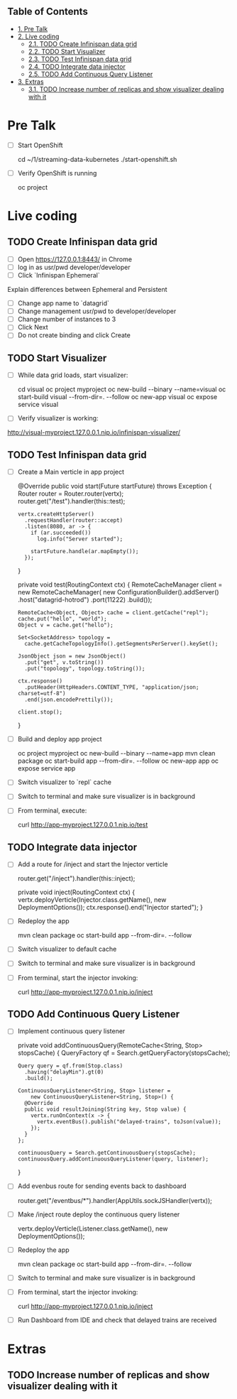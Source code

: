 <div id="table-of-contents">
<h2>Table of Contents</h2>
<div id="text-table-of-contents">
<ul>
<li><a href="#sec-1">1. Pre Talk</a></li>
<li><a href="#sec-2">2. Live coding</a>
<ul>
<li><a href="#sec-2-1">2.1. <span class="todo TODO">TODO</span> Create Infinispan data grid</a></li>
<li><a href="#sec-2-2">2.2. <span class="todo TODO">TODO</span> Start Visualizer</a></li>
<li><a href="#sec-2-3">2.3. <span class="todo TODO">TODO</span> Test Infinispan data grid</a></li>
<li><a href="#sec-2-4">2.4. <span class="todo TODO">TODO</span> Integrate data injector</a></li>
<li><a href="#sec-2-5">2.5. <span class="todo TODO">TODO</span> Add Continuous Query Listener</a></li>
</ul>
</li>
<li><a href="#sec-3">3. Extras</a>
<ul>
<li><a href="#sec-3-1">3.1. <span class="todo TODO">TODO</span> Increase number of replicas and show visualizer dealing with it</a></li>
</ul>
</li>
</ul>
</div>
</div>

# Pre Talk<a id="sec-1" name="sec-1"></a>

-   [ ] Start OpenShift

    cd ~/1/streaming-data-kubernetes
    ./start-openshift.sh

-   [ ] Verify OpenShift is running

    oc project

# Live coding<a id="sec-2" name="sec-2"></a>

## TODO Create Infinispan data grid<a id="sec-2-1" name="sec-2-1"></a>

-   [ ] Open <https://127.0.0.1:8443/> in Chrome
-   [ ] log in as usr/pwd developer/developer
-   [ ] Click \`Infinispan Ephemeral\`

Explain differences between Ephemeral and Persistent
-   [ ] Change app name to \`datagrid\`
-   [ ] Change management usr/pwd to developer/developer
-   [ ] Change number of instances to 3
-   [ ] Click Next
-   [ ] Do not create binding and click Create

## TODO Start Visualizer<a id="sec-2-2" name="sec-2-2"></a>

-   [ ] While data grid loads, start visualizer:

    cd visual
    oc project myproject
    oc new-build --binary --name=visual
    oc start-build visual --from-dir=. --follow
    oc new-app visual
    oc expose service visual

-   [ ] Verify visualizer is working:

<http://visual-myproject.127.0.0.1.nip.io/infinispan-visualizer/>

## TODO Test Infinispan data grid<a id="sec-2-3" name="sec-2-3"></a>

-   [ ] Create a Main verticle in app project

    @Override
    public void start(Future<Void> startFuture) throws Exception {
      Router router = Router.router(vertx);
      router.get("/test").handler(this::test);
    
      vertx.createHttpServer()
        .requestHandler(router::accept)
        .listen(8080, ar -> {
          if (ar.succeeded())
            log.info("Server started");
    
          startFuture.handle(ar.mapEmpty());
        });
    }
    
    private void test(RoutingContext ctx) {
      RemoteCacheManager client = new RemoteCacheManager(
        new ConfigurationBuilder().addServer()
          .host("datagrid-hotrod")
          .port(11222)
          .build());
    
      RemoteCache<Object, Object> cache = client.getCache("repl");
      cache.put("hello", "world");
      Object v = cache.get("hello");
    
      Set<SocketAddress> topology =
        cache.getCacheTopologyInfo().getSegmentsPerServer().keySet();
    
      JsonObject json = new JsonObject()
        .put("get", v.toString())
        .put("topology", topology.toString());
    
      ctx.response()
        .putHeader(HttpHeaders.CONTENT_TYPE, "application/json; charset=utf-8")
        .end(json.encodePrettily());
    
      client.stop();
    }

-   [ ] Build and deploy app project

    oc project myproject
    oc new-build --binary --name=app
    mvn clean package
    oc start-build app --from-dir=. --follow
    oc new-app app
    oc expose service app

-   [ ] Switch visualizer to \`repl\` cache
-   [ ] Switch to terminal and make sure visualizer is in background
-   [ ] From terminal, execute:

    curl http://app-myproject.127.0.0.1.nip.io/test

## TODO Integrate data injector<a id="sec-2-4" name="sec-2-4"></a>

-   [ ] Add a route for /inject and start the Injector verticle

    router.get("/inject").handler(this::inject);

    private void inject(RoutingContext ctx) {
      vertx.deployVerticle(Injector.class.getName(), new DeploymentOptions());
      ctx.response().end("Injector started");
    }

-   [ ] Redeploy the app

    mvn clean package
    oc start-build app --from-dir=. --follow

-   [ ] Switch visualizer to default cache
-   [ ] Switch to terminal and make sure visualizer is in background
-   [ ] From terminal, start the injector invoking:

    curl http://app-myproject.127.0.0.1.nip.io/inject

## TODO Add Continuous Query Listener<a id="sec-2-5" name="sec-2-5"></a>

-   [ ] Implement continuous query listener

    private void addContinuousQuery(RemoteCache<String, Stop> stopsCache) {
      QueryFactory qf = Search.getQueryFactory(stopsCache);
    
      Query query = qf.from(Stop.class)
        .having("delayMin").gt(0)
        .build();
    
      ContinuousQueryListener<String, Stop> listener =
          new ContinuousQueryListener<String, Stop>() {
        @Override
        public void resultJoining(String key, Stop value) {
          vertx.runOnContext(x -> {
            vertx.eventBus().publish("delayed-trains", toJson(value));
          });
        }
      };
    
      continuousQuery = Search.getContinuousQuery(stopsCache);
      continuousQuery.addContinuousQueryListener(query, listener);
    }

-   [ ] Add evenbus route for sending events back to dashboard

    router.get("/eventbus/*").handler(AppUtils.sockJSHandler(vertx));

-   [ ] Make /inject route deploy the continuous query listener

    vertx.deployVerticle(Listener.class.getName(), new DeploymentOptions());

-   [ ] Redeploy the app

    mvn clean package
    oc start-build app --from-dir=. --follow

-   [ ] Switch to terminal and make sure visualizer is in background
-   [ ] From terminal, start the injector invoking:

    curl http://app-myproject.127.0.0.1.nip.io/inject

-   [ ] Run Dashboard from IDE and check that delayed trains are received

# Extras<a id="sec-3" name="sec-3"></a>

## TODO Increase number of replicas and show visualizer dealing with it<a id="sec-3-1" name="sec-3-1"></a>
